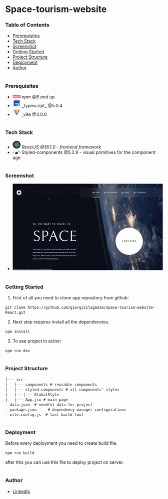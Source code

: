 # Space-tourism-website

### Table of Contents

- [Prerequisites](#Prerequisites)
- [Tech Stack](#Tech-Stack)
- [Screenshot](#Screenshot)
- [Getting Started](#Getting-Started)
- [Project Structure](#Project-Structure)
- [Deployment](#Deployment)
- [Author](#Author)

#

### Prerequisites

- <img src="readme/npm.png" width="25" style="top: 8px" /> _npm @8 and up_
- <img src="readme/typescript.png" width="25" style="top: 8px" /> \_typescript\_ @5.0.4
- <img src="readme/vite.jpg" width="25" style="top: 8px" /> \_vite @4.0.0

#

### Tech Stack

- <img src="readme/React.png" width="25" style="top: 8px" /> _ReactJS @18.1.0 - frontend framework_
- <img src="readme/styled-components.png" width="25" style="top: 8px" /> Styled-components @5.3.9 - visual primitives for the component age

#

### Screenshot

- <img src="readme/screen.png"/>

#

### Getting Started

1. First of all you need to clone app repository from github:

```
git clone https://github.com/giorgisilagadze/space-tourism-website-React.git
```

2. Next step requires install all the dependencies.

```
npm install
```

3. To see project in action

```
npm run dev
```

#

### Project Structure

```
|--- src
|   |--- components # reusable components
|   |--- styled-components # all components' styles
|   |---|--- GlobalStyle
|   |--- App.jsx # main page
- data.json  # needful data for project
- package.json     # dependency manager configurations
- vite.config.js  # fast build tool
```

#

### Deployment

Before every deployment you need to create build file.

```
npm run build
```

after this you can use this file to deploy project on server.

#

### Author

- [LinkedIn](https://www.linkedin.com/in/giorgi-silagadze-3bb522257/)
